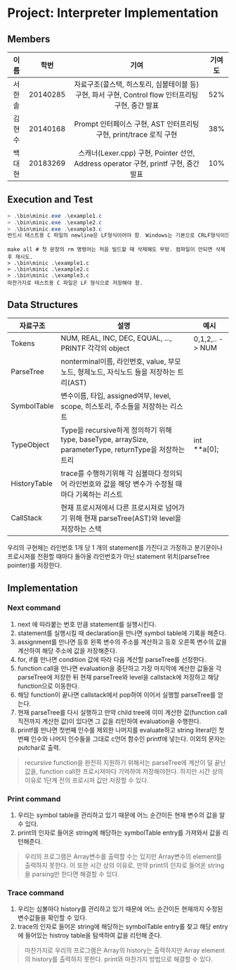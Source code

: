# Project: Interpreter Implementation
## Members
|  이름  |   학번   |                                                기여                                                | 기여도 |
|:------:|:--------:|:--------------------------------------------------------------------------------------------------:|:------:|
| 서한솔 | 20140285 | 자료구조(콜스택, 히스토리, 심볼테이블 등) 구현, 파서 구현, Control flow 인터프리팅 구현, 중간 발표 |  52%   |
| 김현수 | 20140168 | Prompt 인터페이스 구현, AST 인터프리팅 구현, print/trace 로직 구현                                 | 38%    |
| 백대현 | 20183269 | 스캐너(Lexer.cpp) 구현, Pointer 선언, Address operator 구현, printf 구현, 중간발표           | 10%     |
## Execution and Test
```powershell
> .\bin\minic.exe .\example1.c
> .\bin\minic.exe .\example2.c
> .\bin\minic.exe .\example3.c
반드시 테스트용 C 파일의 newline은 LF형식이어야 함. Windows는 기본으로 CRLF형식이므로 LF 형식으로 변환 후 저장된 파일을 읽어야 한다.
```
```Linux bash with GCC-7 & Bison
make all # 첫 문장의 rm 명령어는 처음 빌드할 때 삭제해도 무방. 컴파일이 안되면 삭제 후 재시도.
> .\bin\minic .\example1.c
> .\bin\minic .\example2.c
> .\bin\minic .\example3.c
마찬가지로 테스트용 C 파일은 LF 형식으로 저장해야 함.
```
## Data Structures
| 자료구조     | 설명                                                                                                    | 예시           |
|--------------|---------------------------------------------------------------------------------------------------------|----------------|
| Tokens       | NUM, REAL, INC, DEC, EQUAL, ..., PRINTF 각각의 object                                                   | 0,1,2,.. -> NUM |
| ParseTree    | nonterminal이름, 라인번호, value, 부모노드, 형제노드, 자식노드 들을 저장하는 트리(AST)                  |                |
| SymbolTable  | 변수이름, 타입, assigned여부, level, scope, 히스토리, 주소들을 저장하는 리스트                          |                |
| TypeObject   | Type을 recursive하게 정의하기 위해 type, baseType, arraySize, parameterType, returnType을 저장하는 트리 | int **a[0];    |
| HistoryTable | trace를 수행하기위해 각 심볼마다 정의되어 라인번호와 값을 해당 변수가 수정될 때마다 기록하는 리스트     |                |
| CallStack    | 현재 프로시져에서 다른 프로시져로 넘어가기 위해 현재 parseTree(AST)와 level을 저장하는 스택             |                |


우리의 구현체는 라인번호 1개 당 1 개의 statement를 가진다고 가정하고 분기문이나 프로시져를 전환할 때마다 돌아올 라인번호가 아닌 statement 위치(parseTree pointer)를 저장한다.
## Implementation
### Next command
1. next 에 따라붙는 번호 만큼 statement를 실행시킨다.
1. statement를 실행시킬 때 declaration을 만나면 symbol table에 기록을 해준다.
1. assignment를 만나면 등호 왼쪽 변수의 주소를 계산하고 등호 오른쪽 변수의 값을 계산하여 해당 주소에 값을 저장해준다.
1. for, if를 만나면 condition 값에 따라 다음 계산할 parseTree를 선정한다.
1. function call을 만나면 evaluation을 중단하고 가장 마지막에 계산한 값들을 각 parseTree에 저장한 뒤 현재 parseTree와 level을 callstack에 저장하고 해당 function으로 이동한다.
1. 해당 function이 끝나면 callstack에서 pop하여 이어서 실행할 parseTree를 얻는다.
1. 현재 parseTree를 다시 실행하고 만약 child tree에 이미 계산한 값(function call직전까지 계산한 값)이 있다면 그 값을 리턴하여 evaluation을 수행한다.
1. printf를 만나면 첫번째 인수를 제외한 나머지를 evaluate하고 string literal인 첫번째 인수와 나머지 인수들을 그대로 c언어 함수인 printf에 넣는다. 이외의 문자는 putchar로 출력.
> recursive function을 완전히 지원하기 위해서는 parseTree에 계산이 덜 끝난 값을, function call한 프로시져마다 기억하여 저장해야한다. 하지만 시간 상의 이유로 1단계 전의 프로시져 값만 저장할 수 있다.
### Print command
1. 우리는 symbol table을 관리하고 있기 때문에 어느 순간이든 현재 변수의 값을 알 수 있다.
1. print의 인자로 들어온 string에 해당하는 symbolTable entry를 가져와서 값을 리턴해준다.
> 우리의 프로그램은 Array변수를 출력할 수는 있지만 Array변수의 element를 출력하지 못한다. 이 또한 시간 상의 이유로, 만약 print의 인자로 들어온 string을 parsing만 한다면 해결할 수 있다.
### Trace command
1. 우리는 심볼마다 history를 관리하고 있기 때문에 어느 순간이든 현재까지 수정된 변수값들을 확인할 수 있다.
1. trace의 인자로 들어온 string에 해당하는 symbolTable entry를 찾고 해당 entry에 들어있는 histroy table을 탐색하여 값을 리턴해 준다.
> 마찬가지로 우리의 프로그램은 Array의 history는 출력하지만 Array element의 history를 출력하지 못한다. print와 마찬가지 방법으로 해결할 수 있다.

